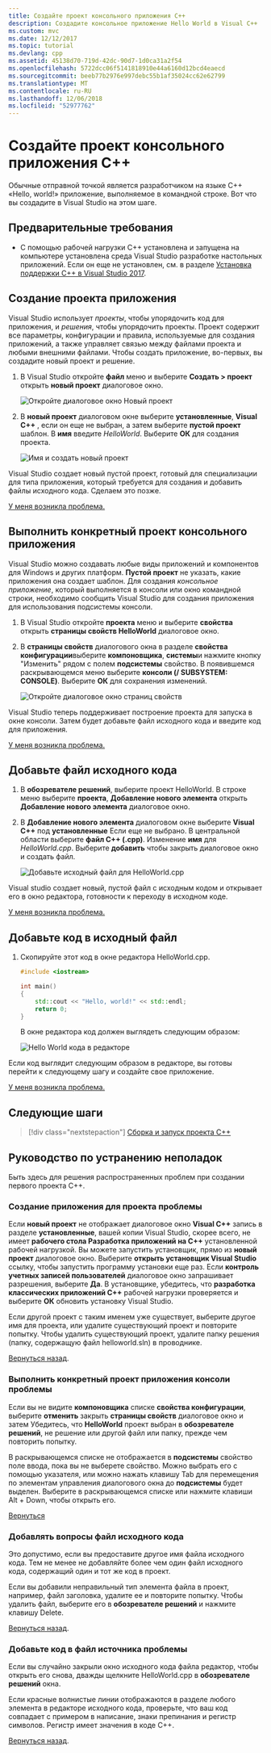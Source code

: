 ```yaml
---
title: Создайте проект консольного приложения C++
description: Создадите консольное приложение Hello World в Visual C++
ms.custom: mvc
ms.date: 12/12/2017
ms.topic: tutorial
ms.devlang: cpp
ms.assetid: 45138d70-719d-42dc-90d7-1d0ca31a2f54
ms.openlocfilehash: 5722dcc06f5141818910e44a6160d12bcd4eaecd
ms.sourcegitcommit: beeb77b2976e997debc55b1af35024cc62e62799
ms.translationtype: MT
ms.contentlocale: ru-RU
ms.lasthandoff: 12/06/2018
ms.locfileid: "52977762"
---
```

# <a name="create-a-c-console-app-project"></a>Создайте проект консольного приложения C++

Обычные отправной точкой является разработчиком на языке C++ «Hello, world!» приложение, выполняемое в командной строке. Вот что вы создадите в Visual Studio на этом шаге.

## <a name="prerequisites"></a>Предварительные требования

- С помощью рабочей нагрузки C++ установлена и запущена на компьютере установлена среда Visual Studio разработке настольных приложений. Если он еще не установлен, см. в разделе [Установка поддержки C++ в Visual Studio 2017](../build/vscpp-step-0-installation.md).

## <a name="create-your-app-project"></a>Создание проекта приложения

Visual Studio использует *проекты*, чтобы упорядочить код для приложения, и *решения*, чтобы упорядочить проекты. Проект содержит все параметры, конфигурации и правила, используемые для создания приложений, а также управляет связью между файлами проекта и любыми внешними файлами. Чтобы создать приложение, во-первых, вы создадите новый проект и решение.

1. В Visual Studio откройте **файл** меню и выберите **Создать > проект** открыть **новый проект** диалоговое окно.

   ![Откройте диалоговое окно Новый проект](../build/media/vscpp-file-new-project.gif "откройте диалоговое окно нового проекта")

1. В **новый проект** диалоговом окне выберите **установленные**, **Visual C++** , если он еще не выбран, а затем выберите **пустой проект** шаблон. В **имя** введите *HelloWorld*. Выберите **ОК** для создания проекта.

   ![Имя и создать новый проект](../build/media/vscpp-concierge-project-name-callouts.png "имя и создайте новый проект")

Visual Studio создает новый пустой проект, готовый для специализации для типа приложения, который требуется для создания и добавить файлы исходного кода. Сделаем это позже.

[У меня возникла проблема.](#create-your-app-project-issues)

## <a name="make-your-project-a-console-app"></a>Выполнить конкретный проект консольного приложения

Visual Studio можно создавать любые виды приложений и компонентов для Windows и других платформ. **Пустой проект** не указать, какие приложения она создает шаблон. Для создания *консольное приложение*, который выполняется в консоли или окно командной строки, необходимо сообщить Visual Studio для создания приложения для использования подсистемы консоли.

1. В Visual Studio откройте **проекта** меню и выберите **свойства** открыть **страницы свойств HelloWorld** диалоговое окно.

1. В **страницы свойств** диалогового окна в разделе **свойства конфигурации**выберите **компоновщика**, **системы**и нажмите кнопку "Изменить" рядом с полем **подсистемы** свойство. В появившемся раскрывающемся меню выберите **консоли (/ SUBSYSTEM: CONSOLE)**. Выберите **ОК** для сохранения изменений.

   ![Откройте диалоговое окно страниц свойств](../build/media/vscpp-properties-linker-subsystem.gif "откройте диалоговое окно страниц свойств")

Visual Studio теперь поддерживает построение проекта для запуска в окне консоли. Затем будет добавьте файл исходного кода и введите код для приложения.

[У меня возникла проблема.](#make-your-project-a-console-app-issues)

## <a name="add-a-source-code-file"></a>Добавьте файл исходного кода

1. В **обозревателе решений**, выберите проект HelloWorld. В строке меню выберите **проекта**, **Добавление нового элемента** открыть **Добавление нового элемента** диалоговое окно.

1. В **Добавление нового элемента** диалоговом окне выберите **Visual C++** под **установленные** Если еще не выбрано. В центральной области выберите **файл C++ (.cpp)**. Изменение **имя** для *HelloWorld.cpp*. Выберите **добавить** чтобы закрыть диалоговое окно и создать файл.

   ![Добавьте исходный файл для HelloWorld.cpp](../build/media/vscpp-add-new-item.gif "добавьте исходный файл для HelloWorld.cpp")

Visual studio создает новый, пустой файл с исходным кодом и открывает его в окно редактора, готовности к переходу в исходном коде.

[У меня возникла проблема.](#add-a-source-code-file-issues)

## <a name="add-code-to-the-source-file"></a>Добавьте код в исходный файл

1. Скопируйте этот код в окне редактора HelloWorld.cpp.

   ```cpp
   #include <iostream>

   int main()
   {
       std::cout << "Hello, world!" << std::endl;
       return 0;
   }
   ```

   В окне редактора код должен выглядеть следующим образом:

   ![Hello World кода в редакторе](../build/media/vscpp-hello-world-editor.png "кода Hello World в редакторе")

Если код выглядит следующим образом в редакторе, вы готовы перейти к следующему шагу и создайте свое приложение.

[У меня возникла проблема.](#add-a-source-code-file-issues)

## <a name="next-steps"></a>Следующие шаги

> [!div class="nextstepaction"]
> [Сборка и запуск проекта C++](vscpp-step-2-build.md)

## <a name="troubleshooting-guide"></a>Руководство по устранению неполадок

Быть здесь для решения распространенных проблем при создании первого проекта C++.

### <a name="create-your-app-project-issues"></a>Создание приложения для проекта проблемы

Если **новый проект** не отображает диалоговое окно **Visual C++** запись в разделе **установленные**, вашей копии Visual Studio, скорее всего, не имеет **рабочего стола Разработка приложений на C++** установленной рабочей нагрузкой. Вы можете запустить установщик, прямо из **новый проект** диалоговое окно. Выберите **открыть установщик Visual Studio** ссылку, чтобы запустить программу установки еще раз. Если **контроль учетных записей пользователей** диалоговое окно запрашивает разрешения, выберите **Да**. В установщике, убедитесь, что **разработка классических приложений C++** рабочей нагрузки проверяется и выберите **ОК** обновить установку Visual Studio.

Если другой проект с таким именем уже существует, выберите другое имя для проекта, или удалите существующий проект и повторите попытку. Чтобы удалить существующий проект, удалите папку решения (папку, содержащую файл helloworld.sln) в проводнике.

[Вернуться назад](#create-your-app-project).

### <a name="make-your-project-a-console-app-issues"></a>Выполнить конкретный проект приложения консоли проблемы

Если вы не видите **компоновщика** списке **свойства конфигурации**, выберите **отменить** закрыть **страницы свойств** диалоговое окно и затем Убедитесь, что **HelloWorld** проект выбран в **обозревателе решений**, не решение или другой файл или папку, прежде чем повторить попытку.

В раскрывающемся списке не отображается в **подсистемы** свойство поле ввода, пока вы не выберете свойство. Можно выбрать его с помощью указателя, или можно нажать клавишу Tab для перемещения по элементам управления диалогового окна до **подсистемы** будет выделен. Выберите в раскрывающемся списке или нажмите клавиши Alt + Down, чтобы открыть его.

[Вернуться](#make-your-project-a-console-app)

### <a name="add-a-source-code-file-issues"></a>Добавлять вопросы файл исходного кода

Это допустимо, если вы предоставите другое имя файла исходного кода. Тем не менее не добавляйте более чем один файл исходного кода, содержащий один и тот же код в проект.

Если вы добавили неправильный тип элемента файла в проект, например, файл заголовка, удалите ее и повторите попытку. Чтобы удалить файл, выберите его в **обозревателе решений** и нажмите клавишу Delete.

[Вернуться назад](#add-a-source-code-file).

### <a name="add-code-to-the-source-file-issues"></a>Добавьте код в файл источника проблемы

Если вы случайно закрыли окно исходного кода файла редактор, чтобы открыть его снова, дважды щелкните HelloWorld.cpp в **обозревателе решений** окна.

Если красные волнистые линии отображаются в разделе любого элемента в редакторе исходного кода, проверьте, что ваш код совпадает с примером в написание, знаки препинания и регистр символов. Регистр имеет значения в коде C++.

[Вернуться назад](#add-code-to-the-source-file).

<iframe src="" height="0" width="0" frameborder="0" name="frameTarget" />

